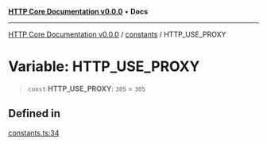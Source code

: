 [**HTTP Core Documentation v0.0.0**](../../README.md) • **Docs**

***

[HTTP Core Documentation v0.0.0](../../modules.md) / [constants](../README.md) / HTTP\_USE\_PROXY

# Variable: HTTP\_USE\_PROXY

> `const` **HTTP\_USE\_PROXY**: `305` = `305`

## Defined in

[constants.ts:34](https://github.com/stonemjs/http-core/blob/6c1adf9f449733e34ff7f08818342bd019b968a7/src/constants.ts#L34)
